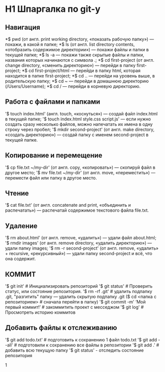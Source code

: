 # H1 Шпаргалка по git-у

## **Навигация**

*$ pwd (от англ. print working directory, «показать рабочую папку») — покажи, в какой я папке;
*$ ls (от англ. list directory contents, «отобразить содержимое директории») — покажи файлы и папки в текущей папке;
*$ ls -a — покажи также скрытые файлы и папки, названия которых начинаются с символа .;
*$ cd first-project (от англ. change directory, «сменить директорию») — перейди в папку first-project;
*$ cd first-project/html — перейди в папку html, которая находится в папке first-project;
*$ cd .. — перейди на уровень выше, в родительскую папку;
*$ cd ~ — перейди в домашнюю директорию (/Users/Username);
*$ cd / — перейди в корневую директорию.

## **Работа с файлами и папками**

'$ touch index.html' (англ. touch, «коснуться») — создай файл index.html в текущей папке;
'$ touch index.html style.css script.js' — если нужно создать сразу несколько файлов, можно напечатать их имена в одну строку через пробел;
'$ mkdir second-project' (от англ. make directory, «создать директорию») — создай папку с именем second-project в текущей папке.

## **Копирование и перемещение**
'$ cp file.txt ~/my-dir' (от англ. copy, «копировать») — скопируй файл в другое место;
'$ mv file.txt ~/my-dir' (от англ. move, «переместить») — перемести файл или папку в другое место.<br>


## **Чтение**
'$ cat file.txt' (от англ. concatenate and print, «объединить и распечатать») — распечатай содержимое текстового файла file.txt.<br>


## **Удаление**
'$ rm about.html' (от англ. remove, «удалить») — удали файл about.html;
'$ rmdir images' (от англ. remove directory, «удалить директорию») — удали папку images;
'$ rm -r second-project' (от англ. remove, «удалить» + recursive, «рекурсивный») — удали папку second-project и всё, что она содержит.<br>


## **КОММИТ**

'$ git init' # Инициализировать репозиторий
'$ git status' # Проверить статус, или состояние репозитория.
'$ rm -rf .git' # удалить подпапку .git, "разгитить" папку — удалить скрытую подпапку .git ($ cd <папка с репозиторием> # сначала перейти в папку)
'$ git commit -m' ‘Мой первый коммит!’ # закоммитить проект с месседжом
'$ git log' # Просмотреть историю коммитов<br>


## **Добавить файлы к отслеживанию**

'$ git add todo.txt' # подготовить к сохранению 1 файл todo.txt
'$ git add --all' # подготовили к сохранению все файлы в репозитории
'$ git add .' # добавить всю текущую папку
'$ git status' - отследить состояние репозитория <br>


1
